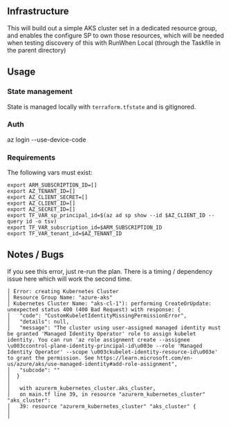 ## Infrastructure
This will build out a simple AKS cluster set in a dedicated resource group, and enables the configure SP to own those resources, which will be needed when testing discovery of this with RunWhen Local (through the Taskfile in the parent directory)

## Usage

### State management
State is managed locally with `terraform.tfstate` and is gitignored.

### Auth
az login --use-device-code

### Requirements
The following vars must exist:

```
export ARM_SUBSCRIPTION_ID=[]
export AZ_TENANT_ID=[]
export AZ_CLIENT_SECRET=[]
export AZ_CLIENT_ID=[]
export AZ_SECRET_ID=[]
export TF_VAR_sp_principal_id=$(az ad sp show --id $AZ_CLIENT_ID --query id -o tsv)
export TF_VAR_subscription_id=$ARM_SUBSCRIPTION_ID
export TF_VAR_tenant_id=$AZ_TENANT_ID
```


## Notes / Bugs 

If you see this error, just re-run the plan. There is a timing / dependency issue here which will work the second time. 
```
│ Error: creating Kubernetes Cluster 
│ Resource Group Name: "azure-aks"
│ Kubernetes Cluster Name: "aks-cl-1"): performing CreateOrUpdate: unexpected status 400 (400 Bad Request) with response: {
│   "code": "CustomKubeletIdentityMissingPermissionError",
│   "details": null,
│   "message": "The cluster using user-assigned managed identity must be granted 'Managed Identity Operator' role to assign kubelet identity. You can run 'az role assignment create --assignee \u003ccontrol-plane-identity-principal-id\u003e --role 'Managed Identity Operator' --scope \u003ckubelet-identity-resource-id\u003e' to grant the permission. See https://learn.microsoft.com/en-us/azure/aks/use-managed-identity#add-role-assignment",
│   "subcode": ""
│  }
│ 
│   with azurerm_kubernetes_cluster.aks_cluster,
│   on main.tf line 39, in resource "azurerm_kubernetes_cluster" "aks_cluster":
│   39: resource "azurerm_kubernetes_cluster" "aks_cluster" {
│ 
╵
```